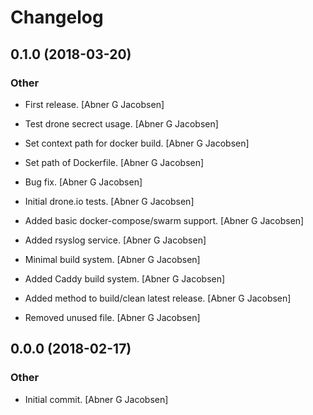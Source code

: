 # Changelog


## 0.1.0 (2018-03-20)

### Other

* First release. [Abner G Jacobsen]

* Test drone secrect usage. [Abner G Jacobsen]

* Set context path for docker build. [Abner G Jacobsen]

* Set path of Dockerfile. [Abner G Jacobsen]

* Bug fix. [Abner G Jacobsen]

* Initial drone.io tests. [Abner G Jacobsen]

* Added basic docker-compose/swarm support. [Abner G Jacobsen]

* Added rsyslog service. [Abner G Jacobsen]

* Minimal build system. [Abner G Jacobsen]

* Added Caddy build system. [Abner G Jacobsen]

* Added method to build/clean latest release. [Abner G Jacobsen]

* Removed unused file. [Abner G Jacobsen]


## 0.0.0 (2018-02-17)

### Other

* Initial commit. [Abner G Jacobsen]


